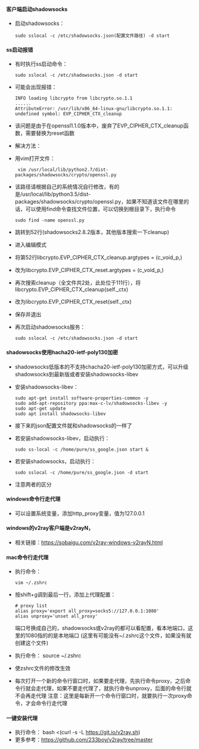 #### 客户端启动shadowsocks
  - 启动shadowsocks：

        sudo sslocal -c /etc/shadowsocks.json(配置文件路径) -d start


#### ss启动报错
  - 有时执行ss启动命令：

        sudo sslocal -c /etc/shadowsocks.json -d start
  - 可能会出现报错：

        INFO loading libcrypto from libcrypto.so.1.1
        ......
        AttributeError: /usr/lib/x86_64-linux-gnu/libcrypto.so.1.1: undefined symbol: EVP_CIPHER_CTX_cleanup

  - 该问题是由于在openssl1.1.0版本中，废弃了EVP_CIPHER_CTX_cleanup函数，需要替换为reset函数

  - 解决方法：
  - 用vim打开文件：

         vim /usr/local/lib/python2.7/dist-packages/shadowsocks/crypto/openssl.py 
  - 该路径请根据自己的系统情况自行修改，有的是/usr/local/lib/python3.5/dist-packages/shadowsocks/crypto/openssl.py，如果不知道该文件在哪里的话，可以使用find命令查找文件位置，可以切换到根目录下，执行命令

        sudo find -name openssl.py
  - 跳转到52行(shadowsocks2.8.2版本，其他版本搜索一下cleanup)
  - 进入编辑模式
  - 将第52行libcrypto.EVP_CIPHER_CTX_cleanup.argtypes = (c_void_p,) 
  - 改为libcrypto.EVP_CIPHER_CTX_reset.argtypes = (c_void_p,)
  - 再次搜索cleanup（全文件共2处，此处位于111行），将libcrypto.EVP_CIPHER_CTX_cleanup(self._ctx) 
  - 改为libcrypto.EVP_CIPHER_CTX_reset(self._ctx)
  - 保存并退出
  - 再次启动shadowsocks服务：

        sudo sslocal -c /etc/shadowsocks.json -d start


#### shadowsocks使用hacha20-ietf-poly130加密
  - shadowsocks低版本的不支持chacha20-ietf-poly130加密方式，可以升级shadowsocks到最新版或者安装shadowsocks-libev
  - 安装shadowsocks-libev：

        sudo apt-get install software-properties-common -y
        sudo add-apt-repository ppa:max-c-lv/shadowsocks-libev -y
        sudo apt-get update
        sudo apt install shadowsocks-libev
  - 接下来的json配置文件就和shadowsocks的一样了
  - 若安装shadowsocks-libev，启动执行：

        sudo ss-local -c /home/pure/ss_google.json start &
  - 若安装shadowsocks，启动执行：

        sudo sslocal -c /home/pure/ss_google.json -d start
  - 注意两者的区分


#### windows命令行走代理
  - 可以设置系统变量，添加http_proxy变量，值为127.0.0.1


#### windows的v2ray客户端是v2rayN，
  - 相关链接：https://sobaigu.com/v2ray-windows-v2rayN.html


#### mac命令行走代理
  - 执行命令：
  
        vim ~/.zshrc
  - 按shift+g调到最后一行，添加上代理配置：

        # proxy list
        alias proxy='export all_proxy=socks5://127.0.0.1:1080'
        alias unproxy='unset all_proxy'
    端口号换成自己的，shadowsocks或v2ray的都可以看配置，看本地端口，这里的1080指的的是本地端口
    (这里有可能没有~/.zshrc这个文件，如果没有就创建这个文件)
  - 执行命令：
        source ~/.zshrc
  - 使zshrc文件的修改生效
  - 每次打开一个新的命令行窗口时，如果要走代理，先执行命令proxy，之后命令行就会走代理，如果不要走代理了，就执行命令unproxy，后面的命令行就不会再走代理
    注意：这里是每新开一个命令行窗口时，就要执行一次proxy命令，才会命令行走代理    


#### 一键安装代理
  - 执行命令：
        bash <(curl -s -L https://git.io/v2ray.sh)
  - 更多参考：https://github.com/233boy/v2ray/tree/master









































